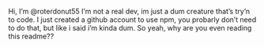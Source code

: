 Hi, I’m @roterdonut55
I’m not a real dev, im just a dum creature that’s try’n to code.
I just created a github account to use npm, you probarly don’t need to do that,
but like i said i’m kinda dum.
So yeah, why are you even reading this readme??
